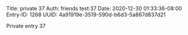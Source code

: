 Title: private 37
Auth: friends test:37
Date: 2020-12-30 01:33:36-08:00
Entry-ID: 1268
UUID: 4a91919e-3519-590d-b6d3-5a867d837d21

Private entry 37